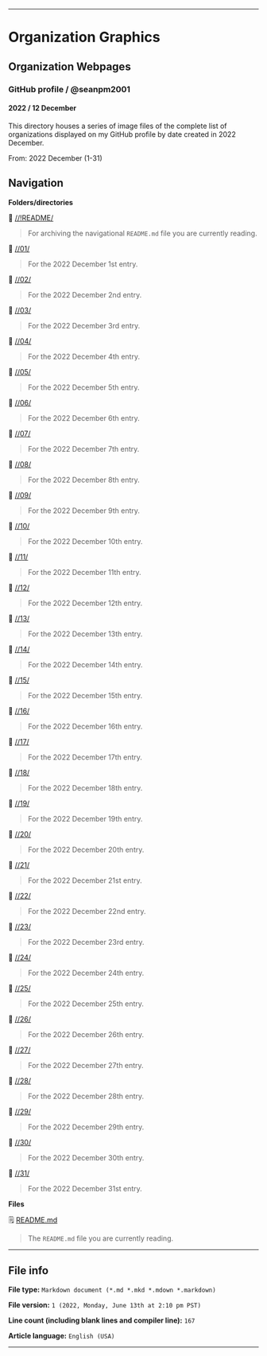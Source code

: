 
***

# Organization Graphics

## Organization Webpages

### GitHub profile / @seanpm2001

#### 2022 / 12 December

This directory houses a series of image files of the complete list of organizations displayed on my GitHub profile by date created in 2022 December.

From: 2022 December (1-31)

## Navigation

**Folders/directories**

📁 [//!README/](/OrganizationGraphics/Organization_webpages/GitHub_Profile/@seanpm2001/2022/12_December/!README/)

> For archiving the navigational `README.md` file you are currently reading.

📁 [//01/](/OrganizationGraphics/Organization_webpages/GitHub_Profile/@seanpm2001/2022/12_December/01/)

> For the 2022 December 1st entry.

📁 [//02/](/OrganizationGraphics/Organization_webpages/GitHub_Profile/@seanpm2001/2022/12_December/02/)

> For the 2022 December 2nd entry.

📁 [//03/](/OrganizationGraphics/Organization_webpages/GitHub_Profile/@seanpm2001/2022/12_December/03/)

> For the 2022 December 3rd entry.

📁 [//04/](/OrganizationGraphics/Organization_webpages/GitHub_Profile/@seanpm2001/2022/12_December/04/)

> For the 2022 December 4th entry.

📁 [//05/](/OrganizationGraphics/Organization_webpages/GitHub_Profile/@seanpm2001/2022/12_December/05/)

> For the 2022 December 5th entry.

📁 [//06/](/OrganizationGraphics/Organization_webpages/GitHub_Profile/@seanpm2001/2022/12_December/06/)

> For the 2022 December 6th entry.

📁 [//07/](/OrganizationGraphics/Organization_webpages/GitHub_Profile/@seanpm2001/2022/12_December/07/)

> For the 2022 December 7th entry.

📁 [//08/](/OrganizationGraphics/Organization_webpages/GitHub_Profile/@seanpm2001/2022/12_December/08/)

> For the 2022 December 8th entry.

📁 [//09/](/OrganizationGraphics/Organization_webpages/GitHub_Profile/@seanpm2001/2022/12_December/09/)

> For the 2022 December 9th entry.

📁 [//10/](/OrganizationGraphics/Organization_webpages/GitHub_Profile/@seanpm2001/2022/12_December/10/)

> For the 2022 December 10th entry.

📁 [//11/](/OrganizationGraphics/Organization_webpages/GitHub_Profile/@seanpm2001/2022/12_December/11/)

> For the 2022 December 11th entry.

📁 [//12/](/OrganizationGraphics/Organization_webpages/GitHub_Profile/@seanpm2001/2022/12_December/12/)

> For the 2022 December 12th entry.

📁 [//13/](/OrganizationGraphics/Organization_webpages/GitHub_Profile/@seanpm2001/2022/12_December/13/)

> For the 2022 December 13th entry.

📁 [//14/](/OrganizationGraphics/Organization_webpages/GitHub_Profile/@seanpm2001/2022/12_December/14/)

> For the 2022 December 14th entry.

📁 [//15/](/OrganizationGraphics/Organization_webpages/GitHub_Profile/@seanpm2001/2022/12_December/15/)

> For the 2022 December 15th entry.

📁 [//16/](/OrganizationGraphics/Organization_webpages/GitHub_Profile/@seanpm2001/2022/12_December/16/)

> For the 2022 December 16th entry.

📁 [//17/](/OrganizationGraphics/Organization_webpages/GitHub_Profile/@seanpm2001/2022/12_December/17/)

> For the 2022 December 17th entry.

📁 [//18/](/OrganizationGraphics/Organization_webpages/GitHub_Profile/@seanpm2001/2022/12_December/18/)

> For the 2022 December 18th entry.

📁 [//19/](/OrganizationGraphics/Organization_webpages/GitHub_Profile/@seanpm2001/2022/12_December/19/)

> For the 2022 December 19th entry.

📁 [//20/](/OrganizationGraphics/Organization_webpages/GitHub_Profile/@seanpm2001/2022/12_December/20/)

> For the 2022 December 20th entry.

📁 [//21/](/OrganizationGraphics/Organization_webpages/GitHub_Profile/@seanpm2001/2022/12_December/21/)

> For the 2022 December 21st entry.

📁 [//22/](/OrganizationGraphics/Organization_webpages/GitHub_Profile/@seanpm2001/2022/12_December/22/)

> For the 2022 December 22nd entry.

📁 [//23/](/OrganizationGraphics/Organization_webpages/GitHub_Profile/@seanpm2001/2022/12_December/23/)

> For the 2022 December 23rd entry.

📁 [//24/](/OrganizationGraphics/Organization_webpages/GitHub_Profile/@seanpm2001/2022/12_December/24/)

> For the 2022 December 24th entry.

📁 [//25/](/OrganizationGraphics/Organization_webpages/GitHub_Profile/@seanpm2001/2022/12_December/25/)

> For the 2022 December 25th entry.

📁 [//26/](/OrganizationGraphics/Organization_webpages/GitHub_Profile/@seanpm2001/2022/12_December/26/)

> For the 2022 December 26th entry.

📁 [//27/](/OrganizationGraphics/Organization_webpages/GitHub_Profile/@seanpm2001/2022/12_December/27/)

> For the 2022 December 27th entry.

📁 [//28/](/OrganizationGraphics/Organization_webpages/GitHub_Profile/@seanpm2001/2022/12_December/28/)

> For the 2022 December 28th entry.

📁 [//29/](/OrganizationGraphics/Organization_webpages/GitHub_Profile/@seanpm2001/2022/12_December/29/)

> For the 2022 December 29th entry.

📁 [//30/](/OrganizationGraphics/Organization_webpages/GitHub_Profile/@seanpm2001/2022/12_December/30/)

> For the 2022 December 30th entry.

📁 [//31/](/OrganizationGraphics/Organization_webpages/GitHub_Profile/@seanpm2001/2022/12_December/31/)

> For the 2022 December 31st entry.

**Files**

🗒️ [README.md](/OrganizationGraphics/Organization_webpages/GitHub_Profile/@seanpm2001/2022/12_December/README.md)

> The `README.md` file you are currently reading.

***

## File info

**File type:** `Markdown document (*.md *.mkd *.mdown *.markdown)`

**File version:** `1 (2022, Monday, June 13th at 2:10 pm PST)`

**Line count (including blank lines and compiler line):** `167`

**Article language:** `English (USA)`

***
